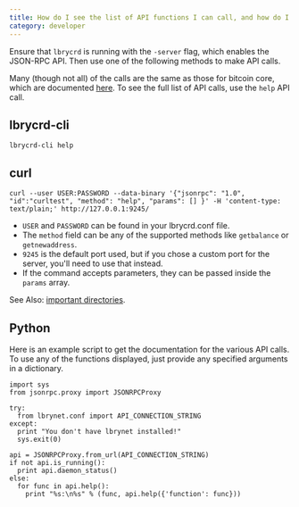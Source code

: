 ```yaml
---
title: How do I see the list of API functions I can call, and how do I call them?
category: developer
---
```


Ensure that `lbrycrd` is running with the `-server` flag, which enables the JSON-RPC API. Then use one of the following methods to make API calls.

Many (though not all) of the calls are the same as those for bitcoin core, which are
documented [here](https://en.bitcoin.it/wiki/Original_Bitcoin_client/API_calls_list). To see the full list of API calls, use the `help` API call.

## lbrycrd-cli

    lbrycrd-cli help

## curl

    curl --user USER:PASSWORD --data-binary '{"jsonrpc": "1.0", "id":"curltest", "method": "help", "params": [] }' -H 'content-type: text/plain;' http://127.0.0.1:9245/

- `USER` and `PASSWORD` can be found in your lbrycrd.conf file.
- The `method` field can be any of the supported methods like `getbalance` or `getnewaddress`.
- `9245` is the default port used, but if you chose a custom port for the server, you'll need to use that instead.
- If the command accepts parameters, they can be passed inside the `params` array.

See Also: [important directories](https://lbry.io/faq/lbry-directories).

## Python

Here is an example script to get the documentation for the various API calls.
To use any of the functions displayed, just provide any specified arguments in a dictionary.

    import sys
    from jsonrpc.proxy import JSONRPCProxy

    try:
      from lbrynet.conf import API_CONNECTION_STRING
    except:
      print "You don't have lbrynet installed!"
      sys.exit(0)

    api = JSONRPCProxy.from_url(API_CONNECTION_STRING)
    if not api.is_running():
      print api.daemon_status()
    else:
      for func in api.help():
        print "%s:\n%s" % (func, api.help({'function': func}))
